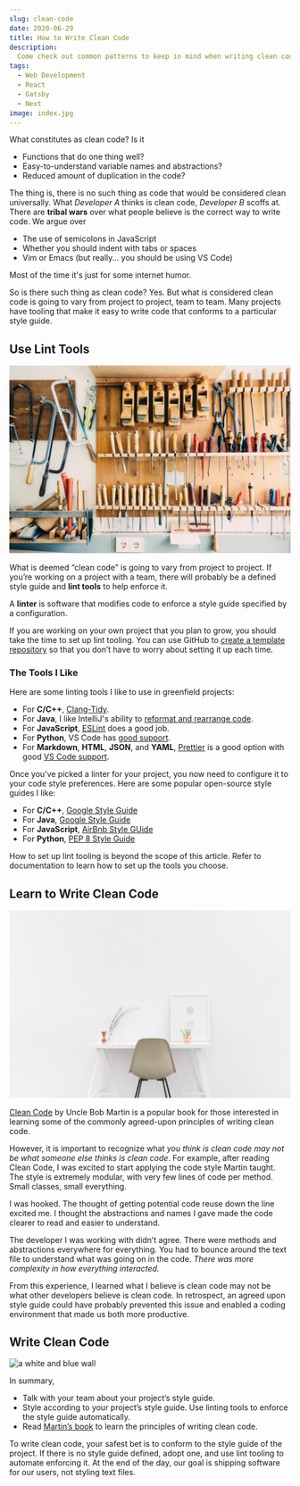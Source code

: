 ```yaml
---
slug: clean-code
date: 2020-06-29
title: How to Write Clean Code
description:
  Come check out common patterns to keep in mind when writing clean code.
tags:
  - Web Development
  - React
  - Gatsby
  - Next
image: index.jpg
---
```


What constitutes as clean code? Is it

- Functions that do one thing well?
- Easy-to-understand variable names and abstractions?
- Reduced amount of duplication in the code?

The thing is, there is no such thing as code that would be considered clean
universally. What _Developer A_ thinks is clean code, _Developer B_ scoffs at.
There are **tribal wars** over what people believe is the correct way to write
code. We argue over

- The use of semicolons in JavaScript
- Whether you should indent with tabs or spaces
- Vim or Emacs (but really... you should be using VS Code)

Most of the time it's just for some internet humor.

So is there such thing as clean code? Yes. But what is considered clean code is
going to vary from project to project, team to team. Many projects have tooling
that make it easy to write code that conforms to a particular style guide.

## Use Lint Tools

![tools](tools.jpg)

What is deemed “clean code” is going to vary from project to project. If you’re
working on a project with a team, there will probably be a defined style guide
and **lint tools** to help enforce it.

<aside>
<p>
A <strong>linter</strong> is software that modifies code to enforce a style guide specified by a configuration.
</p>
</aside>

If you are working on your own project that you plan to grow, you should take
the time to set up lint tooling. You can use GitHub to
[create a template repository](https://help.github.com/en/github/creating-cloning-and-archiving-repositories/creating-a-template-repository)
so that you don’t have to worry about setting it up each time.

### The Tools I Like

Here are some linting tools I like to use in greenfield projects:

- For **C/C++**, [Clang-Tidy](https://clang.llvm.org/extra/clang-tidy/).
- For **Java**, I like IntelliJ's ability to
  [reformat and rearrange code](https://www.jetbrains.com/help/idea/reformat-and-rearrange-code.html).
- For **JavaScript**, [ESLint](https://eslint.org/) does a good job.
- For **Python**, VS Code has
  [good support](https://code.visualstudio.com/docs/python/linting).
- For **Markdown**, **HTML**, **JSON**, and **YAML**,
  [Prettier](https://prettier.io/) is a good option with good
  [VS Code support](https://marketplace.visualstudio.com/items?itemName=esbenp.prettier-vscode).

Once you’ve picked a linter for your project, you now need to configure it to
your code style preferences. Here are some popular open-source style guides I
like:

- For **C/C++**,
  [Google Style Guide](https://google.github.io/styleguide/cppguide.html)
- For **Java**,
  [Google Style Guide](https://google.github.io/styleguide/javaguide.html)
- For **JavaScript**, [AirBnb Style GUide](https://github.com/airbnb/javascript)
- For **Python**, [PEP 8 Style Guide](https://www.python.org/dev/peps/pep-0008/)

<aside>
<p>
How to set up lint tooling is beyond the scope of this article. Refer to
documentation to learn how to set up the tools you choose.
</p>
</aside>

## Learn to Write Clean Code

![clean office](office.jpg)

[Clean Code](https://learning.oreilly.com/library/view/clean-code/9780136083238/)
by Uncle Bob Martin is a popular book for those interested in learning some of
the commonly agreed-upon principles of writing clean code.

However, it is important to recognize what _you think is clean code may not be
what someone else thinks is clean code_. For example, after reading Clean Code,
I was excited to start applying the code style Martin taught. The style is
extremely modular, with very few lines of code per method. Small classes, small
everything.

I was hooked. The thought of getting potential code reuse down the line excited
me. I thought the abstractions and names I gave made the code clearer to read
and easier to understand.

The developer I was working with didn’t agree. There were methods and
abstractions everywhere for everything. You had to bounce around the text file
to understand what was going on in the code. _There was more complexity in how
everything interacted._

From this experience, I learned what I believe is clean code may not be what
other developers believe is clean code. In retrospect, an agreed upon style
guide could have probably prevented this issue and enabled a coding environment
that made us both more productive.

## Write Clean Code

![a white and blue wall](wall.jpg)

In summary,

- Talk with your team about your project’s style guide.
- Style according to your project’s style guide. Use linting tools to enforce
  the style guide automatically.
- Read
  [Martin’s book](https://www.amazon.com/Clean-Code-Handbook-Software-Craftsmanship/dp/0132350882)
  to learn the principles of writing clean code.

To write clean code, your safest bet is to conform to the style guide of the
project. If there is no style guide defined, adopt one, and use lint tooling to
automate enforcing it. At the end of the day, our goal is shipping software for
our users, not styling text files.
